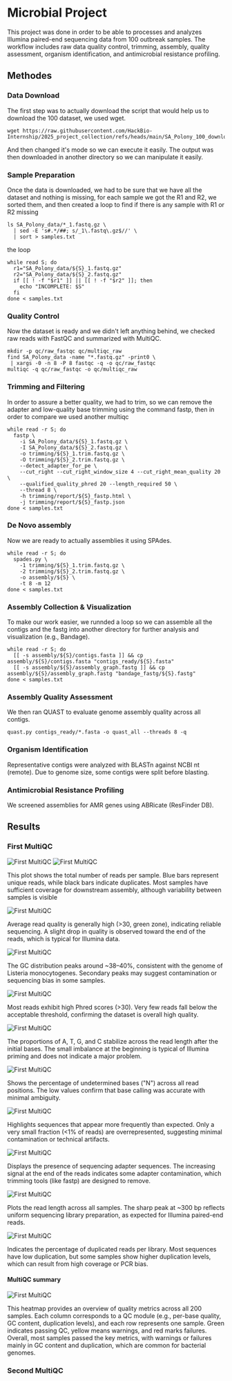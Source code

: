 # Microbial Project
This project was done in order to be able to processes and analyzes Illumina paired-end sequencing data from 100 outbreak samples. The workflow includes raw data quality control, trimming, assembly, quality assessment, organism identification, and antimicrobial resistance profiling.

## Methodes

### Data Download
The first step was to actually download the script that would help us to download the 100 dataset, we used wget.
```
wget https://raw.githubusercontent.com/HackBio-Internship/2025_project_collection/refs/heads/main/SA_Polony_100_download.sh
```
And then changed it's mode so we can execute it easily. The output was then downloaded in another directory so we can manipulate it easily.
### Sample Preparation
Once the data is downloaded, we had to be sure that we have all the dataset and nothing is missing, for each sample we got the R1 and R2, we sorted them, and then created a loop to find if there is any sample with R1 or R2 missing
```
ls SA_Polony_data/*_1.fastq.gz \
  | sed -E 's#.*/##; s/_1\.fastq\.gz$//' \
  | sort > samples.txt
```
the loop 
```
while read S; do
  r1="SA_Polony_data/${S}_1.fastq.gz"
  r2="SA_Polony_data/${S}_2.fastq.gz"
  if [[ ! -f "$r1" ]] || [[ ! -f "$r2" ]]; then
    echo "INCOMPLETE: $S"
  fi
done < samples.txt
```
### Quality Control
Now the dataset is ready and we didn't left anything behind, we checked raw reads with FastQC and summarized with MultiQC.
```
mkdir -p qc/raw_fastqc qc/multiqc_raw
find SA_Polony_data -name "*.fastq.gz" -print0 \
 | xargs -0 -n 8 -P 8 fastqc -q -o qc/raw_fastqc
multiqc -q qc/raw_fastqc -o qc/multiqc_raw
```
### Trimming and Filtering
In order to assure a better quality, we had to trim, so we can remove the adapter and low-quality base trimming using the command fastp, then in order to compare we used another multiqc
```
while read -r S; do
  fastp \
    -i SA_Polony_data/${S}_1.fastq.gz \
    -I SA_Polony_data/${S}_2.fastq.gz \
    -o trimming/${S}_1.trim.fastq.gz \
    -O trimming/${S}_2.trim.fastq.gz \
    --detect_adapter_for_pe \
    --cut_right --cut_right_window_size 4 --cut_right_mean_quality 20 \
    --qualified_quality_phred 20 --length_required 50 \
    --thread 8 \
    -h trimming/report/${S}_fastp.html \
    -j trimming/report/${S}_fastp.json
done < samples.txt
```
### De Novo assembly
Now we are ready to actually assemblies it using SPAdes.
```
while read -r S; do
  spades.py \
    -1 trimming/${S}_1.trim.fastq.gz \
    -2 trimming/${S}_2.trim.fastq.gz \
    -o assembly/${S} \
    -t 8 -m 12
done < samples.txt
```
### Assembly Collection & Visualization
To make our work easier, we runnded a loop so we can assemble all the contigs and the fastg into another directory for further analysis and visualization (e.g., Bandage).
```
while read -r S; do
  [[ -s assembly/${S}/contigs.fasta ]] && cp assembly/${S}/contigs.fasta "contigs_ready/${S}.fasta"
  [[ -s assembly/${S}/assembly_graph.fastg ]] && cp assembly/${S}/assembly_graph.fastg "bandage_fastg/${S}.fastg"
done < samples.txt
```
### Assembly Quality Assessment
We then ran QUAST to evaluate genome assembly quality across all contigs.
```
quast.py contigs_ready/*.fasta -o quast_all --threads 8 -q
```
### Organism Identification
Representative contigs were analyzed with BLASTn against NCBI nt (remote).
Due to genome size, some contigs were split before blasting.

### Antimicrobial Resistance Profiling
We screened assemblies for AMR genes using ABRicate (ResFinder DB).


## Results
### First MultiQC
![First MultiQC](Images/mutliqc_1.png)
![First MultiQC](Images/multiqc1_1.png)

This plot shows the total number of reads per sample. Blue bars represent unique reads, while black bars indicate duplicates. Most samples have sufficient coverage for downstream assembly, although variability between samples is visible

![First MultiQC](Images/multiqc1_2.png)

Average read quality is generally high (>30, green zone), indicating reliable sequencing. A slight drop in quality is observed toward the end of the reads, which is typical for Illumina data.

![First MultiQC](Images/multiqc1_5.png)

The GC distribution peaks around ~38–40%, consistent with the genome of Listeria monocytogenes. Secondary peaks may suggest contamination or sequencing bias in some samples.

![First MultiQC](Images/multiqc1_3.png)

Most reads exhibit high Phred scores (>30). Very few reads fall below the acceptable threshold, confirming the dataset is overall high quality.

![First MultiQC](Images/multiqc1_4.png)

The proportions of A, T, G, and C stabilize across the read length after the initial bases. The small imbalance at the beginning is typical of Illumina priming and does not indicate a major problem. 

![First MultiQC](Images/multiqc1_6.png)

Shows the percentage of undetermined bases ("N") across all read positions. The low values confirm that base calling was accurate with minimal ambiguity.

![First MultiQC](Images/multiqc1_9.png)

Highlights sequences that appear more frequently than expected. Only a very small fraction (<1% of reads) are overrepresented, suggesting minimal contamination or technical artifacts.

![First MultiQC](Images/multiqc1_10.png)

Displays the presence of sequencing adapter sequences. The increasing signal at the end of the reads indicates some adapter contamination, which trimming tools (like fastp) are designed to remove.

![First MultiQC](Images/multiqc1_7.png)

Plots the read length across all samples. The sharp peak at ~300 bp reflects uniform sequencing library preparation, as expected for Illumina paired-end reads.

![First MultiQC](Images/multiqc1_8.png)

Indicates the percentage of duplicated reads per library. Most sequences have low duplication, but some samples show higher duplication levels, which can result from high coverage or PCR bias.
#### MultiQC summary

![First MultiQC](Images/multiqc1_11.png)

This heatmap provides an overview of quality metrics across all 200 samples. Each column corresponds to a QC module (e.g., per-base quality, GC content, duplication levels), and each row represents one sample. Green indicates passing QC, yellow means warnings, and red marks failures. Overall, most samples passed the key metrics, with warnings or failures mainly in GC content and duplication, which are common for bacterial genomes.

### Second MultiQC
